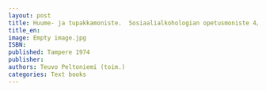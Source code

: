 ```yaml
---
layout: post
title: Huume- ja tupakkamoniste.  Sosiaalialkohologian opetusmoniste 4/1978. (100 s.)
title_en:  
image: Empty image.jpg
ISBN: 
published: Tampere 1974 
publisher: 
authors: Teuvo Peltoniemi (toim.)
categories: Text books
---
```

